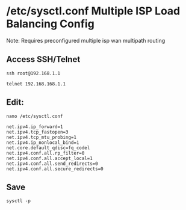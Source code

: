 # /etc/sysctl.conf Multiple ISP Load Balancing Config

Note: Requires preconfigured multiple isp wan multipath routing 

## Access SSH/Telnet
```
ssh root@192.168.1.1
```
```
telnet 192.168.168.1.1
```

## Edit:
```
nano /etc/sysctl.conf
```
```
net.ipv4.ip_forward=1
net.ipv4.tcp_fastopen=3
net.ipv4.tcp_mtu_probing=1
net.ipv4.ip_nonlocal_bind=1
net.core.default_qdisc=fq_codel
net.ipv4.conf.all.rp_filter=0
net.ipv4.conf.all.accept_local=1
net.ipv4.conf.all.send_redirects=0
net.ipv4.conf.all.secure_redirects=0
```
## Save
```
sysctl -p
```
